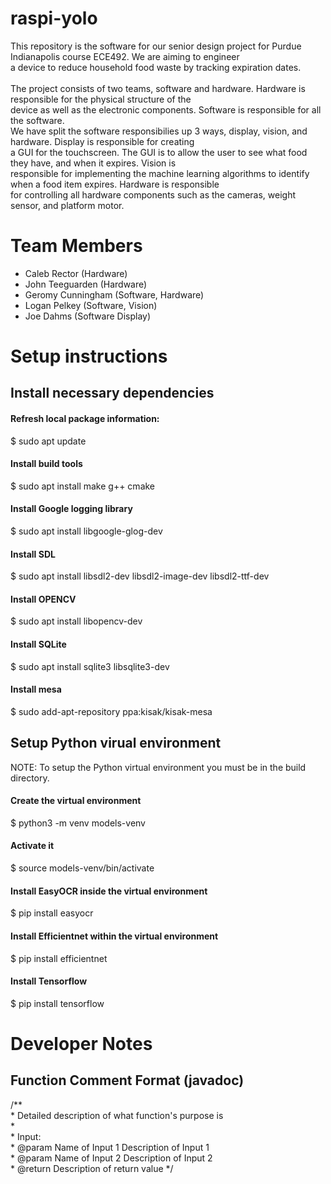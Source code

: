 # raspi-yolo
This repository is the software for our senior design project for Purdue Indianapolis course ECE492. We are aiming to engineer\
a device to reduce household food waste by tracking expiration dates.
\
\
The project consists of two teams, software and hardware. Hardware is responsible for the physical structure of the\
device as well as the electronic components. Software is responsible for all the software.\
We have split the software responsibilies up 3 ways, display, vision, and hardware. Display is responsible for creating\
a GUI for the touchscreen. The GUI is to allow the user to see what food they have, and when it expires. Vision is\
responsible for implementing the machine learning algorithms to identify when a food item expires. Hardware is responsible\
for controlling all hardware components such as the cameras, weight sensor, and platform motor.

# Team Members
- Caleb Rector (Hardware)
- John Teeguarden (Hardware)
- Geromy Cunningham (Software, Hardware)
- Logan Pelkey (Software, Vision)
- Joe Dahms (Software Display)

# Setup instructions

## Install necessary dependencies
#### Refresh local package information:
$ sudo apt update
#### Install build tools
$ sudo apt install make g++ cmake
#### Install Google logging library
$ sudo apt install libgoogle-glog-dev
#### Install SDL
$ sudo apt install libsdl2-dev libsdl2-image-dev libsdl2-ttf-dev  
#### Install OPENCV
$ sudo apt install libopencv-dev
#### Install SQLite
$ sudo apt install sqlite3 libsqlite3-dev
#### Install mesa
$ sudo add-apt-repository ppa:kisak/kisak-mesa

## Setup Python virual environment
NOTE: To setup the Python virtual environment you must be in the build directory.
#### Create the virtual environment
$ python3 -m venv models-venv
#### Activate it
$ source models-venv/bin/activate
#### Install EasyOCR inside the virtual environment
$ pip install easyocr
#### Install Efficientnet within the virtual environment
$ pip install efficientnet
#### Install Tensorflow
$ pip install tensorflow

# Developer Notes
## Function Comment Format (javadoc)
/**  
 \* Detailed description of what function's purpose is  
 \*  
 \* Input:  
 \* @param Name of Input 1 Description of Input 1  
 \* @param Name of Input 2 Description of Input 2  
 \* @return Description of return value
 */  


